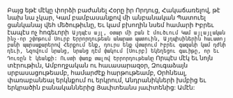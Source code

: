 
Բայց եթէ մէկը փորձի բաժանել
Հօրը իր Որդուց,
Հակաճառելով, թէ նախ նա չկար,
Կամ բամբասանքով մի անբանական
Պատուել ցանկանայ վեհ մեծութիւնը,
Եւ կամ բխողին նսեմ համարի
Իբրեւ էապէս ոչ հոգեւորի`
Այդպէս այլ, օտար մի բան է մուծւում
Կամ այլայլական ինչ-որ շփոթում
Սուրբ Երրորդութեան անարատ պատուին,
Այդպիսիներին հաւատոյ բանի պարսաքարերով
Հերքում ենք, դուրս ենք վտարում
Իբրեւ գազանի կամ դժնի դեւի,
Նզովում նրանց, նրանց դէմ փակում
[Սուրբ] եկեղեցու գաւիթը, որ եւ
Դուռըն է կեանքի:
Ուստի փառք տալով Երրորդութեանը`
Որպէս մէկ եւ նոյն տէրութիւն,
Ամբողջական ու հաւասարազօր,
Զուգաձայն սրբասացութեամբ, համարժէք
հարթութեամբ,
Օրհնեալ, փառաբանեալ երկնքում ու երկրում,
Անդրանիկների խմբից եւ երկրածին
բանականներից
Յաւիտեանս յաւիտենից: Ամէն:


